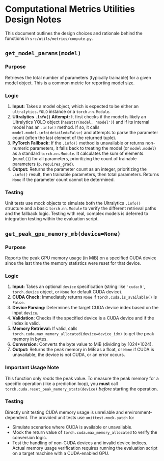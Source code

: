 # Computational Metrics Utilities Design Notes

This document outlines the design choices and rationale behind the functions in `src/utils/metrics/compute.py`.

## `get_model_params(model)`

### Purpose

Retrieves the total number of parameters (typically trainable) for a given model object. This is a common metric for reporting model size.

### Logic

1.  **Input:** Takes a model object, which is expected to be either an `ultralytics.YOLO` instance or a `torch.nn.Module`.
2.  **Ultralytics `.info()` Attempt:** It first checks if the model is likely an Ultralytics YOLO object (`hasattr(model, 'model')`) and if its internal model has an `.info()` method. If so, it calls `model.model.info(detailed=False)` and attempts to parse the parameter count (often the last element of the returned tuple).
3.  **PyTorch Fallback:** If the `.info()` method is unavailable or returns non-numeric parameters, it falls back to treating the model (or `model.model`) as a standard `torch.nn.Module`. It calculates the sum of elements (`numel()`) for all parameters, prioritizing the count of trainable parameters (`p.requires_grad`).
4.  **Output:** Returns the parameter count as an integer, prioritizing the `.info()` result, then trainable parameters, then total parameters. Returns `None` if the parameter count cannot be determined.

### Testing

Unit tests use mock objects to simulate both the Ultralytics `.info()` structure and a basic `torch.nn.Module` to verify the different retrieval paths and the fallback logic. Testing with real, complex models is deferred to integration testing within the evaluation script.

## `get_peak_gpu_memory_mb(device=None)`

### Purpose

Reports the peak GPU memory usage (in MiB) on a specified CUDA device since the last time the memory statistics were reset for that device.

### Logic

1.  **Input:** Takes an optional `device` specification (string like `'cuda:0'`, `torch.device` object, or `None` for default CUDA device).
2.  **CUDA Check:** Immediately returns `None` if `torch.cuda.is_available()` is `False`.
3.  **Device Parsing:** Determines the target CUDA device index based on the input `device`.
4.  **Validation:** Checks if the specified device is a CUDA device and if the index is valid.
5.  **Memory Retrieval:** If valid, calls `torch.cuda.max_memory_allocated(device=device_idx)` to get the peak memory in bytes.
6.  **Conversion:** Converts the byte value to MiB (dividing by 1024*1024).
7.  **Output:** Returns the peak memory in MiB as a float, or `None` if CUDA is unavailable, the device is not CUDA, or an error occurs.

### Important Usage Note

This function only *reads* the peak value. To measure the peak memory for a specific operation (like a prediction loop), you **must** call `torch.cuda.reset_peak_memory_stats(device)` *before* starting the operation.

### Testing

Directly unit testing CUDA memory usage is unreliable and environment-dependent. The provided unit tests use `unittest.mock.patch` to:
*   Simulate scenarios where CUDA is available or unavailable.
*   Mock the return value of `torch.cuda.max_memory_allocated` to verify the conversion logic.
*   Test the handling of non-CUDA devices and invalid device indices.
Actual memory usage verification requires running the evaluation script on a target machine with a CUDA-enabled GPU.